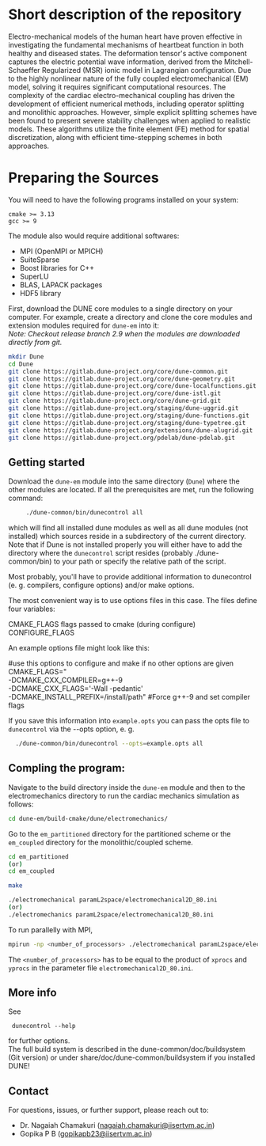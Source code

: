 Short description of the repository
====================================
Electro-mechanical models of the human heart have proven effective in investigating the fundamental mechanisms of 
heartbeat function in both healthy and diseased states. The deformation tensor's active component captures the electric 
potential wave information, derived from the Mitchell-Schaeffer Regularized (MSR) ionic model in Lagrangian configuration. 
Due to the highly nonlinear nature of the fully coupled electromechanical (EM) model, solving it requires significant 
computational resources. The complexity of the cardiac electro-mechanical coupling has driven the development of efficient 
numerical methods, including operator splitting and monolithic approaches. However, simple explicit splitting schemes have
 been found to present severe stability challenges when applied to realistic models. These algorithms utilize the 
 finite element (FE) method for spatial discretization, along with efficient time-stepping schemes in both approaches.


Preparing the Sources
=========================

 You will need to have the following programs installed on your system: 

  `cmake >= 3.13`  
  `gcc >= 9`  

The module also would require additional softwares:  
+ MPI (OpenMPI or MPICH)  
+ SuiteSparse
+ Boost libraries for C++
+ SuperLU
+ BLAS, LAPACK packages
+ HDF5 library
  
First, download the DUNE core modules to a single directory on your computer.
For example, create a directory and clone the core modules and extension modules required for `dune-em` into it:  
_Note: Checkout release branch 2.9 when the modules are downloaded directly from git._  
```bash
mkdir Dune
cd Dune
git clone https://gitlab.dune-project.org/core/dune-common.git  
git clone https://gitlab.dune-project.org/core/dune-geometry.git  
git clone https://gitlab.dune-project.org/core/dune-localfunctions.git  
git clone https://gitlab.dune-project.org/core/dune-istl.git  
git clone https://gitlab.dune-project.org/core/dune-grid.git  
git clone https://gitlab.dune-project.org/staging/dune-uggrid.git  
git clone https://gitlab.dune-project.org/staging/dune-functions.git  
git clone https://gitlab.dune-project.org/staging/dune-typetree.git  
git clone https://gitlab.dune-project.org/extensions/dune-alugrid.git  
git clone https://gitlab.dune-project.org/pdelab/dune-pdelab.git
```

Getting started
---------------
Download the `dune-em` module into the same directory (`Dune`) where the other modules are located.
If all the prerequisites are met, run the following command:

```bash    
     ./dune-common/bin/dunecontrol all
```

which will find all installed dune modules as well as all dune modules
(not installed) which sources reside in a subdirectory of the current
directory. Note that if Dune is not installed properly you will either
have to add the directory where the `dunecontrol` script resides (probably
./dune-common/bin) to your path or specify the relative path of the script.

Most probably, you'll have to provide additional information to dunecontrol
(e. g. compilers, configure options) and/or make options.

The most convenient way is to use options files in this case. The files
define four variables:

CMAKE_FLAGS      flags passed to cmake (during configure)  
CONFIGURE_FLAGS  

An example options file might look like this:

#use this options to configure and make if no other options are given  
CMAKE_FLAGS=" \
-DCMAKE_CXX_COMPILER=g++-9 \
-DCMAKE_CXX_FLAGS='-Wall -pedantic' \
-DCMAKE_INSTALL_PREFIX=/install/path" #Force g++-9 and set compiler flags

If you save this information into `example.opts` you can pass the opts file to
`dunecontrol` via the --opts option, e. g.
```bash
  ./dune-common/bin/dunecontrol --opts=example.opts all
```
Compling the program:
--------------------
Navigate to the build directory inside the `dune-em` module and then to the electromechanics directory to run the cardiac mechanics simulation as follows:  
```bash
cd dune-em/build-cmake/dune/electromechanics/
```

Go to the `em_partitioned` directory for the partitioned scheme or the `em_coupled` directory for the monolithic/coupled scheme.
  ```bash
cd em_partitioned
(or)
cd em_coupled

make

./electromechanical paramL2space/electromechanical2D_80.ini
(or)
./electromechanics paramL2space/electromechanical2D_80.ini
```
To run parallelly with MPI, 
```bash
mpirun -np <number_of_processors> ./electromechanical paramL2space/electromechanical2D_80.ini
```
The `<number_of_processors>` has to be equal to the product of `xprocs` and `yprocs` in the parameter file `electromechanical2D_80.ini`.

More info
---------

See

     dunecontrol --help

for further options.  
The full build system is described in the dune-common/doc/buildsystem (Git version) or under share/doc/dune-common/buildsystem if you installed DUNE!


Contact
-------
For questions, issues, or further support, please reach out to:  
- Dr. Nagaiah Chamakuri (nagaiah.chamakuri@iisertvm.ac.in)
- Gopika P B (gopikapb23@iisertvm.ac.in)

  
